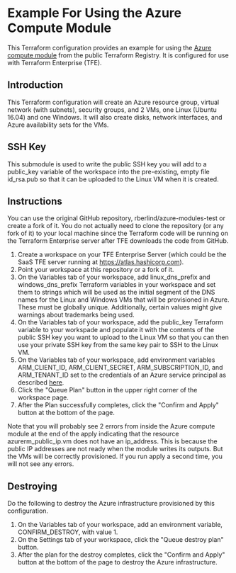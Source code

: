 # Example For Using the Azure Compute Module
This Terraform configuration provides an example for using the [Azure compute module](https://registry.terraform.io/modules/Azure/compute/azurerm/1.1.0) from the public Terraform Registry. It is configured for use with Terraform Enterprise (TFE).

## Introduction
This Terraform configuration will create an Azure resource group, virtual network (with subnets), security groups, and 2 VMs, one Linux (Ubuntu 16.04) and one Windows. It will also create disks, network interfaces, and Azure availability sets for the VMs.

## SSH Key
This submodule is used to write the public SSH key you will add to a public_key variable of the workspace into the pre-existing, empty file id_rsa.pub so that it can be uploaded to the Linux VM when it is created.

## Instructions
You can use the original GitHub repository, rberlind/azure-modules-test or create a fork of it. You do not actually need to clone the repository (or any fork of it) to your local machine since the Terraform code will be running on the Terraform Enterprise server after TFE downloads the code from GitHub.

1. Create a workspace on your TFE Enterprise Server (which could be the SaaS TFE server running at https://atlas.hashicorp.com).
1. Point your workspace at this repository or a fork of it.
1. On the Variables tab of your workspace, add linux_dns_prefix and windows_dns_prefix Terraform variables in your workspace and set them to strings which will be used as the initial segment of the DNS names for the Linux and Windows VMs that will be provisioned in Azure. These must be globally unique. Additionally, certain values might give warnings about trademarks being used.
1. On the Variables tab of your workspace, add the public_key Terraform variable to your workspade and populate it with the contents of the public SSH key you want to upload to the Linux VM so that you can then use your private SSH key from the same key pair to SSH to the Linux VM.
1. On the Variables tab of your workspace, add environment variables ARM_CLIENT_ID, ARM_CLIENT_SECRET, ARM_SUBSCRIPTION_ID, and ARM_TENANT_ID set to the  credentials of an Azure service principal as described [here](https://www.terraform.io/docs/providers/azurerm/authenticating_via_service_principal.html).
1. Click the "Queue Plan" button in the upper right corner of the workspace page.
1. After the Plan successfully completes, click the "Confirm and Apply" button at the bottom of the page.

Note that you will probably see 2 errors from inside the Azure compute module at the end of the apply indicating that the resource azurerm_public_ip.vm does not have an ip_address. This is because the public IP addresses are not ready when the module writes its outputs. But the VMs will be correctly provisioned. If you run apply a second time, you will not see any errors.

## Destroying
Do the following to destroy the Azure infrastructure provisioned by this configuration.

1. On the Variables tab of your workspace, add an environment variable, CONFIRM_DESTROY, with value 1.
1. On the Settings tab of your workspace, click the "Queue destroy plan" button.
1. After the plan for the destroy completes, click the "Confirm and Apply" button at the bottom of the page to destroy the Azure infrastructure.
